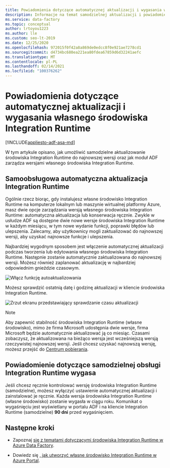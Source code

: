 ```yaml
---
title: Powiadomienia dotyczące automatycznej aktualizacji i wygasania własnego środowiska Integration Runtime
description: Informacje na temat samodzielnej aktualizacji i powiadomień o wygaśnięciu środowiska Integration Runtime
ms.service: data-factory
ms.topic: conceptual
author: lrtoyou1223
ms.author: lle
ms.custom: seo-lt-2019
ms.date: 12/25/2020
ms.openlocfilehash: 972015f0f42a8a869de0edcc8f0e921ae7278cd1
ms.sourcegitcommit: d4734bc680ea221ea80fdea67859d6d32241aefc
ms.translationtype: MT
ms.contentlocale: pl-PL
ms.lasthandoff: 02/14/2021
ms.locfileid: "100376262"
---
```

# <a name="self-hosted-integration-runtime-auto-update-and-expire-notification"></a>Powiadomienia dotyczące automatycznej aktualizacji i wygasania własnego środowiska Integration Runtime

[!INCLUDE[appliesto-adf-asa-md](includes/appliesto-adf-asa-md.md)]

W tym artykule opisano, jak umożliwić samodzielne aktualizowanie środowiska Integration Runtime do najnowszej wersji oraz jak moduł ADF zarządza wersjami własnego środowiska Integration Runtime.

## <a name="self-hosted-integration-runtime-auto-update"></a>Samoobsługowa automatyczna aktualizacja Integration Runtime
Ogólnie rzecz biorąc, gdy instalujesz własne środowisko Integration Runtime na komputerze lokalnym lub maszynie wirtualnej platformy Azure, masz dwie opcje zarządzania wersją własnego środowiska Integration Runtime: automatyczna aktualizacja lub konserwacja ręcznie. Zwykle w usłudze ADF są dostępne dwie nowe wersje środowiska Integration Runtime w każdym miesiącu, w tym nowe wydanie funkcji, poprawki błędów lub ulepszenia. Zalecamy, aby użytkownicy mogli zaktualizować do najnowszej wersji, aby uzyskać najnowsze funkcje i ulepszenia.

Najbardziej wygodnym sposobem jest włączenie automatycznej aktualizacji podczas tworzenia lub edytowania własnego środowiska Integration Runtime. Następnie zostanie automatycznie zaktualizowana do najnowszej wersji. Możesz również zaplanować aktualizację w najbardziej odpowiednim gnieździe czasowym.

![Włącz funkcję autoaktualizowania](media/create-self-hosted-integration-runtime/shir-auto-update.png)

Możesz sprawdzić ostatnią datę i godzinę aktualizacji w kliencie środowiska Integration Runtime.

![Zrzut ekranu przedstawiający sprawdzanie czasu aktualizacji](media/create-self-hosted-integration-runtime/shir-auto-update-2.png)

> [!NOTE]
> Aby zapewnić stabilność środowiska Integration Runtime (własne środowisko), mimo że firma Microsoft udostępnia dwie wersje, firma Microsoft będzie automatycznie aktualizować ją co miesiąc. Czasami zobaczysz, że aktualizowana na bieżąco wersja jest wcześniejszą wersją rzeczywistej najnowszej wersji. Jeśli chcesz uzyskać najnowszą wersję, możesz przejść do [Centrum pobierania](https://www.microsoft.com/download/details.aspx?id=39717).

## <a name="self-hosted-integration-runtime-expire-notification"></a>Powiadomienie dotyczące samodzielnej obsługi Integration Runtime wygasa
Jeśli chcesz ręcznie kontrolować wersję środowiska Integration Runtime (samodzielne), możesz wyłączyć ustawienie automatycznej aktualizacji i zainstalować je ręcznie. Każda wersja środowiska Integration Runtime (własne środowisko) zostanie wygasła w ciągu roku. Komunikat o wygaśnięciu jest wyświetlany w portalu ADF i na kliencie Integration Runtime (samodzielne) **90 dni** przed wygaśnięciem.

## <a name="next-steps"></a>Następne kroki

- Zapoznaj [się z tematami dotyczącymi środowiska Integration Runtime w Azure Data Factory](./concepts-integration-runtime.md).

- Dowiedz się [, jak utworzyć własne środowisko Integration Runtime w Azure Portal](./create-self-hosted-integration-runtime.md).
